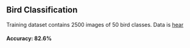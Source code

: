 ## Bird Classification

Training dataset contains 2500 images of 50 bird classes. Data is [hear](https://yadi.sk/d/YnSDGNkrusyaz) 

#### Accuracy: 82.6%
